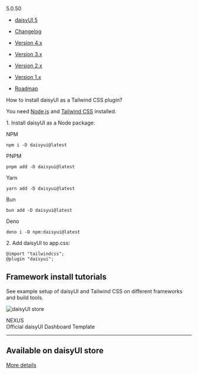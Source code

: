 [](https://daisyui.com/)

5.0.50

- [daisyUI 5](https://daisyui.com/docs/v5/)

- [Changelog](https://daisyui.com/docs/changelog/)

- [Version 4.x](https://v4.daisyui.com/)
- [Version 3.x](https://v3.daisyui.com/)
- [Version 2.x](https://v2.daisyui.com/)
- [Version 1.x](https://v1.daisyui.com/)

- [Roadmap](https://daisyui.com/docs/roadmap/)

How to install daisyUI as a Tailwind CSS plugin?

You need [Node.js](https://nodejs.org/en/download/) and
[Tailwind CSS](https://tailwindcss.com/docs/installation/) installed.

1\. Install daisyUI as a Node package:

NPM

    npm i -D daisyui@latest

PNPM

    pnpm add -D daisyui@latest

Yarn

    yarn add -D daisyui@latest

Bun

    bun add -D daisyui@latest

Deno

    deno i -D npm:daisyui@latest

2\. Add daisyUI to app.css:

    @import "tailwindcss";
    @plugin "daisyui";

## [](#framework-install-tutorials)Framework install tutorials

See example setup of daisyUI and Tailwind CSS on different frameworks and build tools.

![daisyUI store](https://img.daisyui.com/images/store/nexus.webp)

NEXUS\
Official daisyUI Dashboard Template

---

## Available on daisyUI store

[More details](https://daisyui.com/store)
